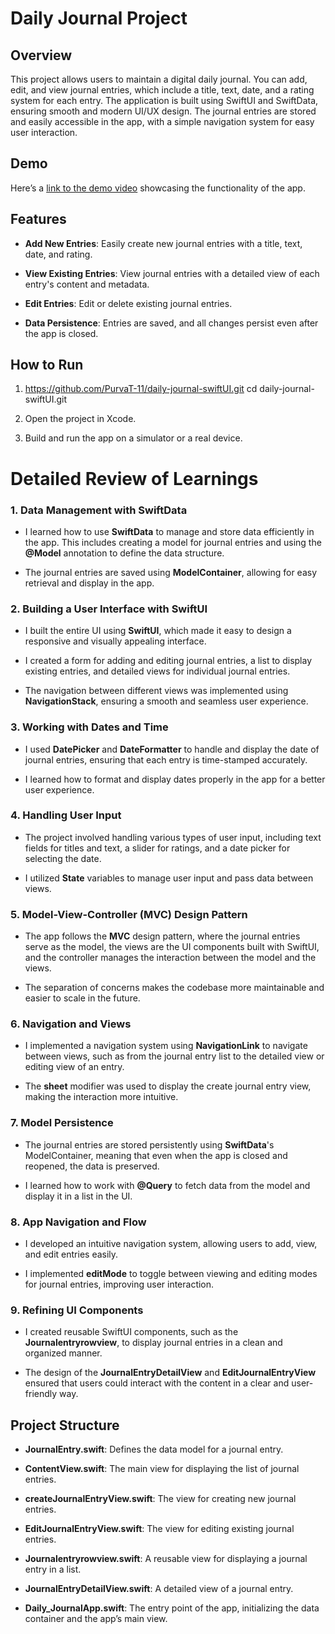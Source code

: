 Daily Journal Project
=====================

Overview
--------

This project allows users to maintain a digital daily journal. You can add, edit, and view journal entries, which include a title, text, date, and a rating system for each entry. The application is built using SwiftUI and SwiftData, ensuring smooth and modern UI/UX design. The journal entries are stored and easily accessible in the app, with a simple navigation system for easy user interaction.


Demo
----

Here’s a [link to the demo video](https://drive.google.com/file/d/1_0vAE_cKxnoSoHY33XlT7-qqHbHxH0tw/view?usp=sharing) showcasing the functionality of the app.


Features
--------

*   **Add New Entries**: Easily create new journal entries with a title, text, date, and rating.
    
*   **View Existing Entries**: View journal entries with a detailed view of each entry's content and metadata.
    
*   **Edit Entries**: Edit or delete existing journal entries.
    
*   **Data Persistence**: Entries are saved, and all changes persist even after the app is closed.
    

How to Run
----------

1.  https://github.com/PurvaT-11/daily-journal-swiftUI.git
    cd daily-journal-swiftUI.git
    
3.  Open the project in Xcode.
    
4.  Build and run the app on a simulator or a real device.


    
Detailed Review of Learnings
============================

### 1\. **Data Management with SwiftData**

*   I learned how to use **SwiftData** to manage and store data efficiently in the app. This includes creating a model for journal entries and using the **@Model** annotation to define the data structure.
    
*   The journal entries are saved using **ModelContainer**, allowing for easy retrieval and display in the app.
    

### 2\. **Building a User Interface with SwiftUI**

*   I built the entire UI using **SwiftUI**, which made it easy to design a responsive and visually appealing interface.
    
*   I created a form for adding and editing journal entries, a list to display existing entries, and detailed views for individual journal entries.
    
*   The navigation between different views was implemented using **NavigationStack**, ensuring a smooth and seamless user experience.
    

### 3\. **Working with Dates and Time**

*   I used **DatePicker** and **DateFormatter** to handle and display the date of journal entries, ensuring that each entry is time-stamped accurately.
    
*   I learned how to format and display dates properly in the app for a better user experience.
    

### 4\. **Handling User Input**

*   The project involved handling various types of user input, including text fields for titles and text, a slider for ratings, and a date picker for selecting the date.
    
*   I utilized **State** variables to manage user input and pass data between views.
    

### 5\. **Model-View-Controller (MVC) Design Pattern**

*   The app follows the **MVC** design pattern, where the journal entries serve as the model, the views are the UI components built with SwiftUI, and the controller manages the interaction between the model and the views.
    
*   The separation of concerns makes the codebase more maintainable and easier to scale in the future.
    

### 6\. **Navigation and Views**

*   I implemented a navigation system using **NavigationLink** to navigate between views, such as from the journal entry list to the detailed view or editing view of an entry.
    
*   The **sheet** modifier was used to display the create journal entry view, making the interaction more intuitive.
    

### 7\. **Model Persistence**

*   The journal entries are stored persistently using **SwiftData**'s ModelContainer, meaning that even when the app is closed and reopened, the data is preserved.
    
*   I learned how to work with **@Query** to fetch data from the model and display it in a list in the UI.
    

### 8\. **App Navigation and Flow**

*   I developed an intuitive navigation system, allowing users to add, view, and edit entries easily.
    
*   I implemented **editMode** to toggle between viewing and editing modes for journal entries, improving user interaction.
    

### 9\. **Refining UI Components**

*   I created reusable SwiftUI components, such as the **Journalentryrowview**, to display journal entries in a clean and organized manner.
    
*   The design of the **JournalEntryDetailView** and **EditJournalEntryView** ensured that users could interact with the content in a clear and user-friendly way.
    

Project Structure
-----------------

*   **JournalEntry.swift**: Defines the data model for a journal entry.
    
*   **ContentView.swift**: The main view for displaying the list of journal entries.
    
*   **createJournalEntryView.swift**: The view for creating new journal entries.
    
*   **EditJournalEntryView.swift**: The view for editing existing journal entries.
    
*   **Journalentryrowview.swift**: A reusable view for displaying a journal entry in a list.
    
*   **JournalEntryDetailView.swift**: A detailed view of a journal entry.
    
*   **Daily\_JournalApp.swift**: The entry point of the app, initializing the data container and the app’s main view.

